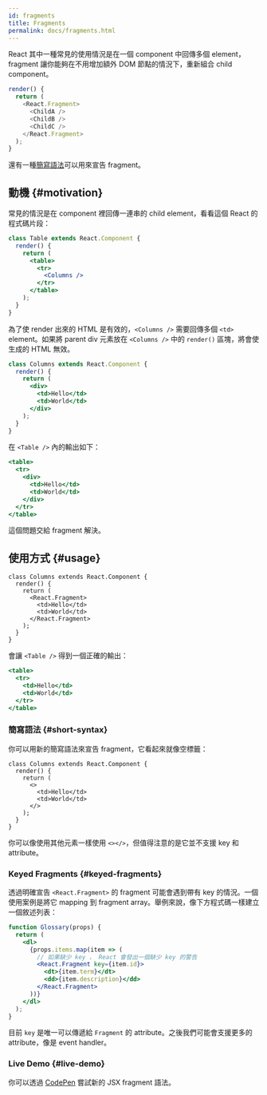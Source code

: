 ```yaml
---
id: fragments
title: Fragments
permalink: docs/fragments.html
---
```


React 其中一種常見的使用情況是在一個 component 中回傳多個 element，fragment 讓你能夠在不用增加額外 DOM 節點的情況下，重新組合 child component。

```js
render() {
  return (
    <React.Fragment>
      <ChildA />
      <ChildB />
      <ChildC />
    </React.Fragment>
  );
}
```

還有一種[簡寫語法](#short-syntax)可以用來宣告 fragment。
<!-- There is also a new [short syntax](#short-syntax) for declaring them. -->

## 動機 {#motivation}

常見的情況是在 component 裡回傳一連串的 child element，看看這個 React 的程式碼片段：

```jsx
class Table extends React.Component {
  render() {
    return (
      <table>
        <tr>
          <Columns />
        </tr>
      </table>
    );
  }
}
```

為了使 render 出來的 HTML 是有效的，`<Columns />` 需要回傳多個 `<td>` element。如果將 parent div 元素放在 `<Columns />` 中的 `render()` 區塊，將會使生成的 HTML 無效。

```jsx
class Columns extends React.Component {
  render() {
    return (
      <div>
        <td>Hello</td>
        <td>World</td>
      </div>
    );
  }
}
```

在 `<Table />` 內的輸出如下：

```jsx
<table>
  <tr>
    <div>
      <td>Hello</td>
      <td>World</td>
    </div>
  </tr>
</table>
```

這個問題交給 fragment 解決。

## 使用方式 {#usage}

```jsx{4,7}
class Columns extends React.Component {
  render() {
    return (
      <React.Fragment>
        <td>Hello</td>
        <td>World</td>
      </React.Fragment>
    );
  }
}
```

會讓 `<Table />` 得到一個正確的輸出：

```jsx
<table>
  <tr>
    <td>Hello</td>
    <td>World</td>
  </tr>
</table>
```

### 簡寫語法 {#short-syntax}

你可以用新的簡寫語法來宣告 fragment，它看起來就像空標籤：

```jsx{4,7}
class Columns extends React.Component {
  render() {
    return (
      <>
        <td>Hello</td>
        <td>World</td>
      </>
    );
  }
}
```
你可以像使用其他元素一樣使用 `<></>`，但值得注意的是它並不支援 key 和 attribute。

### Keyed Fragments {#keyed-fragments}

透過明確宣告 `<React.Fragment>` 的 fragment 可能會遇到帶有 key 的情況。一個使用案例是將它 mapping 到 fragment array。舉例來說，像下方程式碼一樣建立一個敘述列表：

```jsx
function Glossary(props) {
  return (
    <dl>
      {props.items.map(item => (
        // 如果缺少 key ， React 會發出一個缺少 key 的警告
        <React.Fragment key={item.id}>
          <dt>{item.term}</dt>
          <dd>{item.description}</dd>
        </React.Fragment>
      ))}
    </dl>
  );
}
```

目前 `key` 是唯一可以傳遞給 `Fragment` 的 attribute。之後我們可能會支援更多的 attribute，像是 event handler。

### Live Demo {#live-demo}

你可以透過 [CodePen](https://codepen.io/reactjs/pen/VrEbjE?editors=1000) 嘗試新的 JSX fragment 語法。
